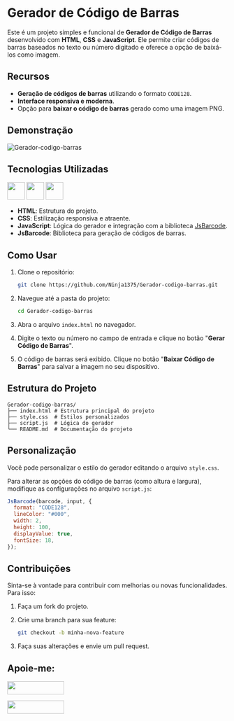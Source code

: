 # Gerador de Código de Barras 

Este é um projeto simples e funcional de **Gerador de Código de Barras** desenvolvido com **HTML**, **CSS** e **JavaScript**. Ele permite criar códigos de barras baseados no texto ou número digitado e oferece a opção de baixá-los como imagem.

## Recursos

- **Geração de códigos de barras** utilizando o formato `CODE128`.
- **Interface responsiva e moderna**.
- Opção para **baixar o código de barras** gerado como uma imagem PNG.

## Demonstração

![Gerador-codigo-barras](https://github.com/user-attachments/assets/4064936a-e3f2-49f3-95b2-48e6b5c906ff)

## Tecnologias Utilizadas

<a href="https://programartudo.blogspot.com/2024/11/html-tudo-o-que-precisa-para-comecar.html" target="_blank"><img loading="lazy" src="https://cdn.jsdelivr.net/gh/devicons/devicon/icons/html5/html5-original.svg" width="40" height="40"/></a> <a href="https://programartudo.blogspot.com/2024/11/css-como-dar-estilo-ao-teu-website.html" target="_blank"><img loading="lazy" src="https://cdn.jsdelivr.net/gh/devicons/devicon/icons/css3/css3-original.svg" width="40" height="40"/></a> <a href="https://programartudo.blogspot.com/2024/11/javascript-linguagem-dinamica-da-web.html" target="_blank"><img loading="lazy" src="https://cdn.jsdelivr.net/gh/devicons/devicon/icons/javascript/javascript-original.svg" width="40" height="40"/></a>

- **HTML**: Estrutura do projeto.
- **CSS**: Estilização responsiva e atraente.
- **JavaScript**: Lógica do gerador e integração com a biblioteca [JsBarcode](https://github.com/lindell/JsBarcode).
- **JsBarcode**: Biblioteca para geração de códigos de barras.

## Como Usar

1. Clone o repositório:
   ```bash
   git clone https://github.com/Ninja1375/Gerador-codigo-barras.git
   ```

2. Navegue até a pasta do projeto:

   ```bash
   cd Gerador-codigo-barras
   ```

3. Abra o arquivo `index.html` no navegador.

4. Digite o texto ou número no campo de entrada e clique no botão "**Gerar Código de Barras**".

5. O código de barras será exibido. Clique no botão "**Baixar Código de Barras**" para salvar a imagem no seu dispositivo.

## Estrutura do Projeto

```plaintext
Gerador-codigo-barras/
├── index.html # Estrutura principal do projeto
├── style.css  # Estilos personalizados
├── script.js  # Lógica do gerador
└── README.md  # Documentação do projeto
```

## Personalização

Você pode personalizar o estilo do gerador editando o arquivo `style.css`. 

Para alterar as opções do código de barras (como altura e largura), modifique as configurações no arquivo `script.js`:

```javascript
JsBarcode(barcode, input, {
  format: "CODE128",
  lineColor: "#000",
  width: 2,
  height: 100,
  displayValue: true,
  fontSize: 18,
});
```
## Contribuições

Sinta-se à vontade para contribuir com melhorias ou novas funcionalidades. Para isso:

1. Faça um fork do projeto.

2. Crie uma branch para sua feature:

   ```bash
   git checkout -b minha-nova-feature
   ```

3. Faça suas alterações e envie um pull request.

## Apoie-me:

<a href="https://buymeacoffee.com/antonio13" target="_blank"><img loading="lazy" src="https://img.buymeacoffee.com/button-api/?text=Buy%20me%20a%20coffee&emoji=&slug=seu_nome_de_usuario&button_colour=FFDD00&font_colour=000000&font_family=Cookie&outline_colour=000000&coffee_colour=ffffff" width="130" height="30"></a>

<a href="https://www.paypal.com/donate/?hosted_button_id=DN574F28FYUNG" target="_blank"><img loading="lazy" src="https://upload.wikimedia.org/wikipedia/commons/b/b5/PayPal.svg" width="130" height="30"></a>
